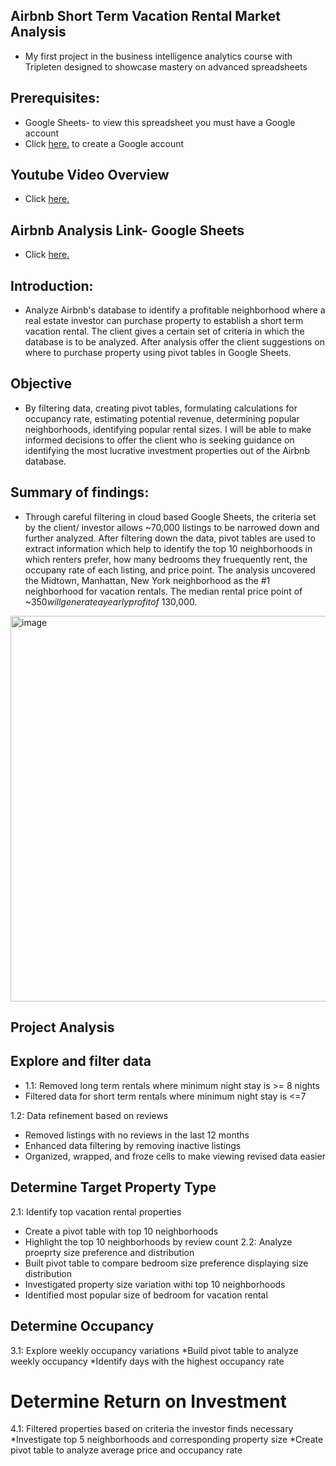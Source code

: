 ## Airbnb Short Term Vacation Rental Market Analysis
* My first project in the business intelligence analytics course with Tripleten designed to showcase mastery on advanced spreadsheets 
## Prerequisites:
* Google Sheets- to view this spreadsheet you must have a Google account
* Click <a href='https://www.google.com/sheets/about/' target=_blank><u>here</u>.</a> to create a Google account
## Youtube Video Overview
* Click <a href='https://youtu.be/x1HB91wnnTs' target=_blank><u>here</u>.</a> 
## Airbnb Analysis Link- Google Sheets
* Click <a href='https://docs.google.com/spreadsheets/d/13q-g6C-cLXm7jqWKQLng_Aly4x2KxMF_ygE3hJC-9go/edit#gid=769409647' target=_blank><u>here</u>.</a>
## Introduction: 
* Analyze Airbnb's database to identify a profitable neighborhood where a real estate investor can purchase property to establish a short term vacation rental. The client gives a certain set of criteria in which the database is to be analyzed. After analysis offer the client suggestions on where to purchase property using pivot tables in Google Sheets.
## Objective
* By filtering data, creating pivot tables, formulating calculations for occupancy rate, estimating potential revenue, determining popular neighborhoods, identifying popular rental sizes. I will be able to make informed decisions to offer the client who is seeking guidance on identifying the most lucrative investment properties out of the Airbnb database. 
## Summary of findings: 
* Through careful filtering in cloud based Google Sheets, the criteria set by the client/ investor allows ~70,000 listings to be narrowed down and further analyzed. After filtering down the data, pivot tables are used to extract information which help to identify the top 10 neighborhoods in which renters prefer, how many bedrooms they fruequently rent, the occupany rate of each listing, and price point. The analysis uncovered the Midtown, Manhattan, New York neighborhood as the #1 neighborhood for vacation rentals. The median rental price point of ~$350 will generate a yearly profit of ~$130,000. 

<img width="617" alt="image" src="https://github.com/jasminerc23/Data_Projects_Tripleten/assets/165707643/a0f7eda6-114a-46a7-be61-a06cbb5ca658">

## Project Analysis
## Explore and filter data
* 1.1: Removed long term rentals where minimum night stay is >= 8 nights
* Filtered data for short term rentals where minimum night stay is <=7

1.2: Data refinement based on reviews
* Removed listings with no reviews in the last 12 months
* Enhanced data filtering by removing inactive listings
* Organized, wrapped, and froze cells to make viewing revised data easier

## Determine Target Property Type
2.1: Identify top vacation rental properties
* Create a pivot table with top 10 neighborhoods
* Highlight the top 10 neighborhoods by review count
2.2: Analyze proeprty size preference and distribution
* Built pivot table to compare bedroom size preference displaying size distribution
* Investigated property size variation withi top 10 neighborhoods
* Identified most popular size of bedroom for vacation rental
## Determine Occupancy
3.1: Explore weekly occupancy variations
*Build pivot table to analyze weekly occupancy
*Identify days with the highest occupancy rate
# Determine Return on Investment
4.1: Filtered properties based on criteria the investor finds necessary
*Investigate top 5 neighborhoods and corresponding property size
*Create pivot table to analyze average price and occupancy rate
  


